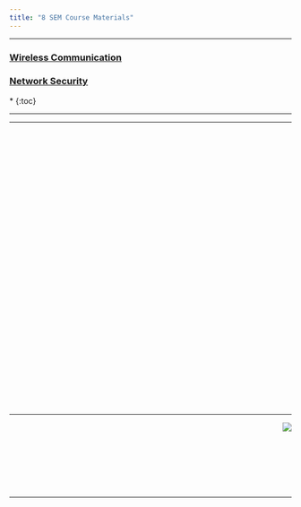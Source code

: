 ```yaml
---
title: "8 SEM Course Materials"
---
```

<!--

<a  target="_blank" href="https://vtu.ac.in/wp-content/uploads/2019/12/B.E-in-Electronics-and-Communication-updated-on-10.08.2018-syla.pdf">Scheme and Syllabus</a>

<a target="_blank"  href="https://drive.google.com/open?id=1gEtXrG8IiVwnTz8BbTrBRjcEsnIqQuDC">Old qps</a>
<h3>  
    <a  target="_blank" href="https://drive.google.com/drive/folders/12rmFCGzHg1YSix0akpOuiZS3zoq-rEHe?usp=sharing"> 
       Machine Learning
    </a>

</h3>
<h3>  
    <a  target="_blank" href="https://drive.google.com/drive/folders/1OSlOB1n-tpTo9eHtah4iMLB2gO_9KTOG?usp=sharing"> 
       Fiber Optics & Networks
    </a>

</h3>
--->

<hr>


<h3>  
    <a  target="_blank" href="https://drive.google.com/drive/folders/1Gff1CpsmlGPPEwg4rZoMtqXnhxZxSYSu?usp=sharing"> 
       Wireless Communication
    </a>

</h3>

<h3>  
    <a  target="_blank" href="https://drive.google.com/drive/folders/1wPgdztZcIlxMQJFUigBYBBiWTl5jfOG0?usp=sharing"> 
       Network Security
    </a>

</h3>

<nav class="toc" markdown="1">
*   
{:toc}
</nav>

<hr>


<hr>

<br><br><br><br><br><br><br><br><br><br><br><br><br><br><br><br><br><br><br><br><br><br><br><br><br><br><br><br><br>


<hr>

<!--
###### <a  target="_blank" href="https://drive.google.com/open?id=0B9cqMjKT9M-dZkQzcWZUbjNIT2c">WIRELESS COMMUNICATION </a>
<!--
###### <a  target="_blank" href="https://drive.google.com/open?id=0B9cqMjKT9M-dalZIQnpsT25FaDQ">DIGITAL SWITCHING SYSTEMS </a>
<!--
######  <a  target="_blank" href="https://drive.google.com/open?id=0B9cqMjKT9M-dcG9VRUE2UkpscEE">NETWORK SECURITY </a>
<!--
######  <a  target="_blank" href="https://drive.google.com/folderview?id=0B9cqMjKT9M-dOG1udE9vWFc0ZjQ">GSM</a>
-->

<a href="#" style="float: right;">
  <img src="https://ecernsit.github.io/assets/top.png"   style="float: right;"  style="width:42px;height:42px;border:0;">
</a><br><br><br><br><br><br><br>



<hr>
